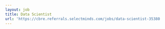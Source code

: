 ```yaml
---
layout: job
title: Data Scientist
url: 'https://cbre.referrals.selectminds.com/jobs/data-scientist-35380'
---
```


